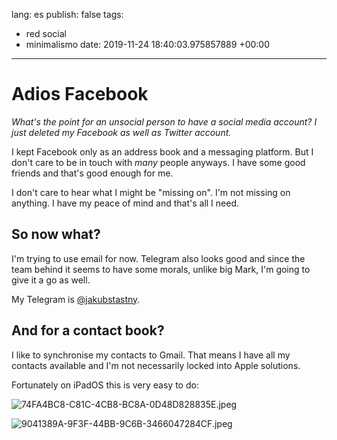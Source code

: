 lang: es
publish: false
tags:
- red social
- minimalismo
date: 2019-11-24 18:40:03.975857889 +00:00

---


# Adios Facebook

_What's the point for an unsocial person to have a social media account? I just deleted my Facebook as well as Twitter account._

I kept Facebook only as an address book and a messaging platform. But I don't care to be in touch with _many_ people anyways. I have some good friends and that's good enough for me.

I don't care to hear what I might be "missing on". I'm not missing on anything. I have my peace of mind and that's all I need.

## So now what?

I'm trying to use email for now. Telegram also looks good and since the team behind it seems to have some morals, unlike big Mark, I'm going to give it a go as well.

My Telegram is [@jakubstastny](https://t.me/jakubstastny).

## And for a contact book?

I like to synchronise my contacts to Gmail. That means I have all my contacts available and I'm not necessarily locked into Apple solutions.

Fortunately on iPadOS this is very easy to do:

![74FA4BC8-C81C-4CB8-BC8A-0D48D828835E.jpeg](74FA4BC8-C81C-4CB8-BC8A-0D48D828835E.jpeg)

![9041389A-9F3F-44BB-9C6B-3466047284CF.jpeg](9041389A-9F3F-44BB-9C6B-3466047284CF.jpeg)
